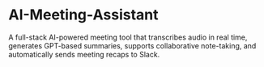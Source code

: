 # AI-Meeting-Assistant
A full-stack AI-powered meeting tool that transcribes audio in real time, generates GPT-based summaries, supports collaborative note-taking, and automatically sends meeting recaps to Slack.
